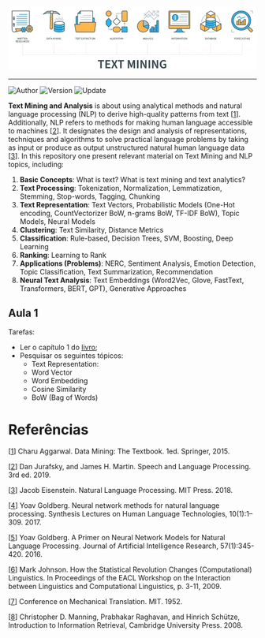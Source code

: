 ![Sólides](images/TextMA.png)
___
![Author](https://badgen.net/badge/author/@wladbrandao/blue?icon=github)
![Version](https://badgen.net/badge/version/1.0.0/purple)
![Update](https://badgen.net/badge/update/2023-02-01/green)

**Text Mining and Analysis** is about using analytical methods and natural language processing (NLP) to derive high-quality patterns from text \[[1](#Aggarwal-2015-BOOK)\]. Additionally, NLP refers to methods for making human language accessible to machines \[[2](#Eisenstein-2018-BOOK)\]. It designates the design and analysis of representations, techniques and algorithms to solve practical language problems by taking as input or produce as output unstructured natural human language data \[[3](#Goldberg-2017-SLHLT)\]. In this repository one present relevant material on Text Mining and NLP topics, including:

1. **Basic Concepts**: What is text? What is text mining and text analytics?
2. **Text Processing**: Tokenization, Normalization, Lemmatization, Stemming, Stop-words, Tagging, Chunking
3. **Text Representation**: Text Vectors, Probabilistic Models (One-Hot encoding, CountVectorizer BoW, n-grams BoW, TF-IDF BoW), Topic Models, Neural Models
4. **Clustering**: Text Similarity, Distance Metrics
5. **Classification**: Rule-based, Decision Trees, SVM, Boosting, Deep Learning
6. **Ranking**: Learning to Rank
7. **Applications (Problems)**: NERC, Sentiment Analysis, Emotion Detection, Topic Classification, Text Summarization, Recommendation
8. **Neural Text Analysis**: Text Embeddings (Word2Vec, Glove, FastText, Transformers, BERT, GPT), Generative Approaches

## Aula 1
Tarefas:
- Ler o capítulo 1 do [livro](#Aggarwal-2015-BOOK);
- Pesquisar os seguintes tópicos:
    - Text Representation:
    - Word Vector
    - Word Embedding
    - Cosine Similarity
    - BoW (Bag of Words)

# Refer&ecirc;ncias

<a name="Aggarwal-2015-BOOK"></a>\[[1][1]\] Charu Aggarwal. Data Mining: The Textbook. 1ed. Springer, 2015.

<a name="Jurafsky-2019-BOOK"></a>\[[2][2]\] Dan Jurafsky, and James H. Martin. Speech and Language Processing. 3rd ed. 2019.

<a name="Eisenstein-2018-BOOK"></a>\[[3][3]\] Jacob Eisenstein. Natural Language Processing. MIT Press. 2018.

<a name="Goldberg-2017-SLHLT"></a>\[[4][4]\] Yoav Goldberg. Neural network methods for natural language processing. Synthesis Lectures on Human Language Technologies, 10(1):1–309. 2017.

<a name="Goldberg-2016-JAIR"></a>\[[5][5]\] Yoav Goldberg. A Primer on Neural Network Models for Natural Language Processing. Journal of Artificial Intelligence Research, 57(1):345-420. 2016.

<a name="Johnson-2009-EACL"></a>\[[6][6]\] Mark Johnson. How the Statistical Revolution Changes (Computational) Linguistics. In Proceedings of the EACL Workshop on the Interaction between Linguistics and Computational Linguistics, p. 3-11, 2009.

<a name="MIT-1952-CMT"></a>\[[7][7]\] Conference on Mechanical Translation. MIT. 1952.

<a name="Manning-2008-BOOK"></a>\[[8][8]\] Christopher D. Manning, Prabhakar Raghavan, and Hinrich Schütze, Introduction to Information Retrieval, Cambridge University Press. 2008.

[1]: https://doc.lagout.org/Others/Data%20Mining/Data%20Mining_%20The%20Textbook%20%5BAggarwal%202015-04-14%5D.pdf
[2]: https://web.stanford.edu/~jurafsky/slp3/
[3]: https://github.com/jacobeisenstein/gt-nlp-class/blob/master/notes/eisenstein-nlp-notes.pdf
[4]: https://doi.org/10.2200/S00762ED1V01Y201703HLT037
[5]: https://doi.org/10.1613/jair.4992
[6]: https://www.aclweb.org/anthology/W09-0103
[7]: http://mt-archive.info/MIT-1952-TOC.htm
[8]: https://nlp.stanford.edu/IR-book/
